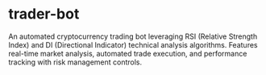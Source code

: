 # trader-bot
An automated cryptocurrency trading bot leveraging RSI (Relative Strength Index) and DI (Directional Indicator) technical analysis algorithms. Features real-time market analysis, automated trade execution, and performance tracking with risk management controls.
